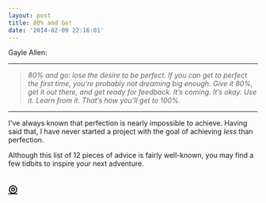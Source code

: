 ```yaml
---
layout: post
title: 80% and Go!
date: '2014-02-09 22:16:01'
---
```


<p>Gayle Allen:</p>

<hr />

<blockquote>
  <p><em>80% and go: lose the desire to be perfect. If you can get to perfect the first time, you’re probably not dreaming big enough. Give it 80%, get it out there, and get ready for feedback. It’s coming. It’s okay. Use it. Learn from it. That’s how you’ll get to 100%.</em></p>
</blockquote>

<hr />

<p>I've always known that perfection is nearly impossible to achieve. Having said that, I have never started a project with the goal of achieving <em>less</em> than perfection.</p>

<p>Although this list of 12 pieces of advice is fairly well-known, you may find a few tidbits to inspire your next adventure. </p>

<h2 id="httpthenewsprintcoblog80percentandgo"><a href="http://thenewsprint.co/blog/80-percent-and-go">◎</a></h2>